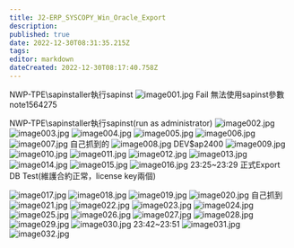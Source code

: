 ```yaml
---
title: J2-ERP_SYSCOPY_Win_Oracle_Export
description: 
published: true
date: 2022-12-30T08:31:35.215Z
tags: 
editor: markdown
dateCreated: 2022-12-30T08:17:40.758Z
---
```


NWP-TPE\sapinstaller執行sapinst
![image001.jpg](/s2/j2/image001.jpg)
Fail
無法使用sapinst參數note1564275

NWP-TPE\sapinstaller執行sapinst(run as administrator) 
![image002.jpg](/s2/j2/image002.jpg)
![image003.jpg](/s2/j2/image003.jpg)
![image004.jpg](/s2/j2/image004.jpg)
![image005.jpg](/s2/j2/image005.jpg)
![image006.jpg](/s2/j2/image006.jpg)
![image007.jpg](/s2/j2/image007.jpg)
自己抓到的
![image008.jpg](/s2/j2/image008.jpg)
DEV$ap2400 
![image009.jpg](/s2/j2/image009.jpg)
![image010.jpg](/s2/j2/image010.jpg)
![image011.jpg](/s2/j2/image011.jpg)
![image012.jpg](/s2/j2/image012.jpg)
![image013.jpg](/s2/j2/image013.jpg)
![image014.jpg](/s2/j2/image014.jpg)
![image015.jpg](/s2/j2/image015.jpg)
![image016.jpg](/s2/j2/image016.jpg)
23:25~23:29
正式Export DB Test(維護合約正常，license key兩個)

![image017.jpg](/s2/j2/image017.jpg)
![image018.jpg](/s2/j2/image018.jpg)
![image019.jpg](/s2/j2/image019.jpg)
![image020.jpg](/s2/j2/image020.jpg)
自己抓到
![image021.jpg](/s2/j2/image021.jpg)
![image022.jpg](/s2/j2/image022.jpg)
![image023.jpg](/s2/j2/image023.jpg)
![image024.jpg](/s2/j2/image024.jpg)
![image025.jpg](/s2/j2/image025.jpg)
![image026.jpg](/s2/j2/image026.jpg)
![image027.jpg](/s2/j2/image027.jpg)
![image028.jpg](/s2/j2/image028.jpg)
![image029.jpg](/s2/j2/image029.jpg)
![image030.jpg](/s2/j2/image030.jpg)
23:42~23:51
![image031.jpg](/s2/j2/image031.jpg)
![image032.jpg](/s2/j2/image032.jpg)

